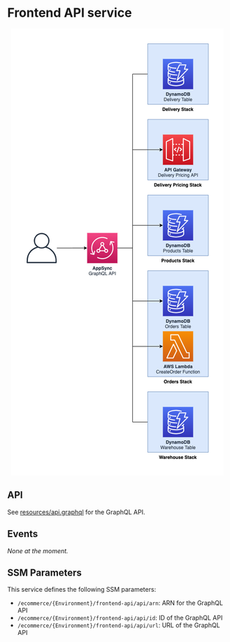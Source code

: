 Frontend API service
================

<p align="center">
  <img alt="Frontend architecture diagram" src="images/frontend.png"/>
</p>

## API

See [resources/api.graphql](resources/api.graphql) for the GraphQL API.

## Events

_None at the moment._

## SSM Parameters

This service defines the following SSM parameters:

* `/ecommerce/{Environment}/frontend-api/api/arn`: ARN for the GraphQL API
* `/ecommerce/{Environment}/frontend-api/api/id`: ID of the GraphQL API
* `/ecommerce/{Environment}/frontend-api/api/url`: URL of the GraphQL API